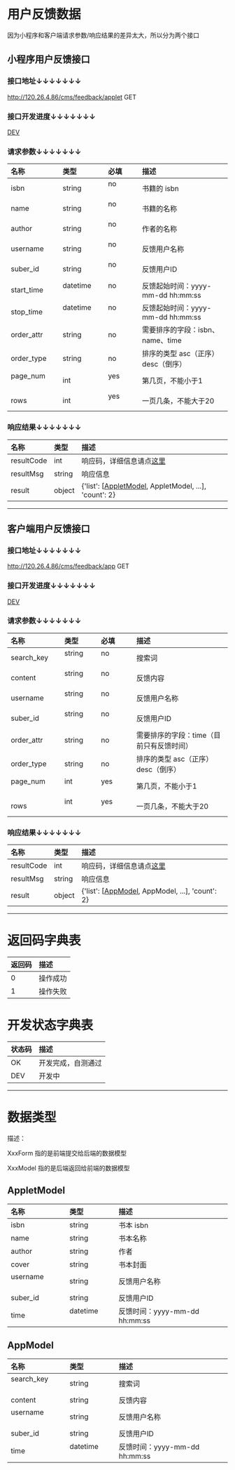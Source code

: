# 用户反馈数据

因为小程序和客户端请求参数/响应结果的差异太大，所以分为两个接口

## 小程序用户反馈接口

### 接口地址↓↓↓↓↓↓↓

http://120.26.4.86/cms/feedback/applet GET

### 接口开发进度↓↓↓↓↓↓↓

[DEV](#开发状态字典表)

### 请求参数↓↓↓↓↓↓↓

| 名称               | 类型               | 必填               | 描述
| :----------------- | :----------------- | :----------------- | :----------------- 
| isbn               | string             | no                 | 书籍的 isbn
| name               | string             | no                 | 书籍的名称
| author             | string             | no                 | 作者的名称
| username           | string             | no                 | 反馈用户名称
| suber_id           | string             | no                 | 反馈用户ID
| start_time         | datetime           | no                 | 反馈起始时间：yyyy-mm-dd hh:mm:ss
| stop_time          | datetime           | no                 | 反馈起始时间：yyyy-mm-dd hh:mm:ss
| order_attr         | string             | no                 | 需要排序的字段：isbn、name、time
| order_type         | string             | no                 | 排序的类型 asc（正序） desc（倒序）
| page_num           | int                | yes                | 第几页，不能小于1
| rows               | int                | yes                | 一页几条，不能大于20

### 响应结果↓↓↓↓↓↓↓

| 名称               | 类型               | 描述
| :----------------- | :----------------- | :----------------- 
| resultCode         | int                | 响应码，详细信息请点[这里](#返回码字典表)
| resultMsg          | string             | 响应信息
| result             | object             | {'list': [[AppletModel](#appletmodel), AppletModel, ...], 'count': 2}

---

## 客户端用户反馈接口

### 接口地址↓↓↓↓↓↓↓

http://120.26.4.86/cms/feedback/app GET

### 接口开发进度↓↓↓↓↓↓↓

[DEV](#开发状态字典表)

### 请求参数↓↓↓↓↓↓↓

| 名称               | 类型               | 必填               | 描述
| :----------------- | :----------------- | :----------------- | :----------------- 
| search_key         | string             | no                 | 搜索词
| content            | string             | no                 | 反馈内容
| username           | string             | no                 | 反馈用户名称
| suber_id           | string             | no                 | 反馈用户ID
| order_attr         | string             | no                 | 需要排序的字段：time（目前只有反馈时间）
| order_type         | string             | no                 | 排序的类型 asc（正序） desc（倒序）
| page_num           | int                | yes                | 第几页，不能小于1
| rows               | int                | yes                | 一页几条，不能大于20

### 响应结果↓↓↓↓↓↓↓

| 名称               | 类型               | 描述
| :----------------- | :----------------- | :----------------- 
| resultCode         | int                | 响应码，详细信息请点[这里](#返回码字典表)
| resultMsg          | string             | 响应信息
| result             | object             | {'list': [[AppModel](#appmodel), AppModel, ...], 'count': 2}

---

# 返回码字典表

| 返回码             | 描述
| :----------------- | :----------------- 
| 0                  | 操作成功
| 1                  | 操作失败

# 开发状态字典表

| 状态码             | 描述
| :----------------- | :----------------- 
| OK                 | 开发完成，自测通过
| DEV                | 开发中

---

# 数据类型

描述：

XxxForm 指的是前端提交给后端的数据模型

XxxModel 指的是后端返回给前端的数据模型

## AppletModel

| 名称               | 类型               | 描述
| :----------------- | :----------------- | :----------------- 
| isbn               | string             | 书本 isbn
| name               | string             | 书本名称
| author             | string             | 作者
| cover              | string             | 书本封面
| username           | string             | 反馈用户名称
| suber_id           | string             | 反馈用户ID
| time               | datetime           | 反馈时间：yyyy-mm-dd hh:mm:ss

## AppModel

| 名称               | 类型               | 描述
| :----------------- | :----------------- | :----------------- 
| search_key         | string             | 搜索词
| content            | string             | 反馈内容
| username           | string             | 反馈用户名称
| suber_id           | string             | 反馈用户ID
| time               | datetime           | 反馈时间：yyyy-mm-dd hh:mm:ss
